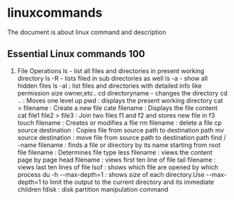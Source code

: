 # linuxcommands
The document is about linux command and description
## Essential Linux commands 100 ##
1. File Operations
   ls - list all files and directories in present working directory
   ls -R - lists filed in sub directories as well
   ls -a - show all hidden files
   ls -al : list files and directories with detailed info like permission size owner,etc..
   cd directoryname - changes the directory
   cd .. : Moves one level up
   pwd : displays the present working directory
   cat > filename : Create a new file
   cate filename : Displays the file content
   cat file1 file2 > file3 : Join two files f1 and f2 and stores new file in f3
   touch filename : Creates or modifies a flie
   rm filename : delete a file
   cp source destination : Copies file from source path to destination path
   mv source destination : move file from source path to destination path
   find / -name filename : finds a file or directory by its name starting from root
   file filename : Determines file type
   less filename : views the content page by page
   head filename : views first ten line of file
   tail filename : views last ten lines of file
   lsof : shows which file are opened by which process
   du -h --max-depth=1 : shows size of each directory.Use --max-depth=1 to limit the output to the current directory and its immediate children
   fdisk : disk partition manipulation command
   
   
